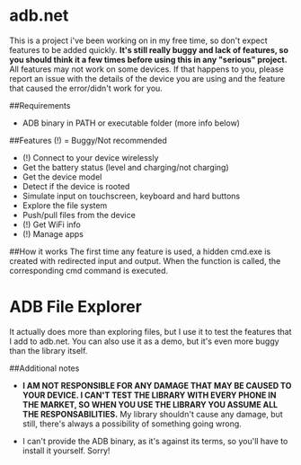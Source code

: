 # adb.net
This is a project i've been working on in my free time, so don't expect features to be added quickly.
**It's still really buggy and lack of features, so you should think it a few times before using this in any "serious" project.**
All features may not work on some devices. If that happens to you, please report an issue with the details of the device you are using and the feature that caused the error/didn't work for you.

##Requirements
- ADB binary in PATH or executable folder (more info below)

##Features
(!) = Buggy/Not recommended
- (!) Connect to your device wirelessly
- Get the battery status (level and charging/not charging)
- Get the device model
- Detect if the device is rooted
- Simulate input on touchscreen, keyboard and hard buttons
- Explore the file system
- Push/pull files from the device
- (!) Get WiFi info
- (!) Manage apps

##How it works
The first time any feature is used, a hidden cmd.exe is created with redirected input and output. When the function is called, the corresponding cmd command is executed.

# ADB File Explorer
It actually does more than exploring files, but I use it to test the features that I add to adb.net. You can also use it as a demo, but it's even more buggy than the library itself.

##Additional notes
- **I AM NOT RESPONSIBLE FOR ANY DAMAGE THAT MAY BE CAUSED TO YOUR DEVICE. I CAN'T TEST THE LIBRARY WITH EVERY PHONE IN THE MARKET, SO WHEN YOU USE THE LIBRARY YOU ASSUME ALL THE RESPONSABILITIES.** My library shouldn't cause any damage, but still, there's always a possibility of something going wrong.

- I can't provide the ADB binary, as it's against its terms, so you'll have to install it yourself. Sorry!
